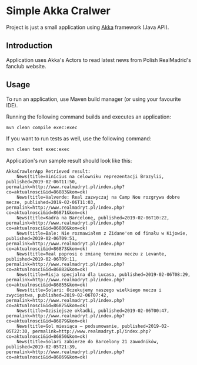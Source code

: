 # Simple Akka Cralwer

Project is just a small application using [Akka](https://www.lightbend.com/akka) framework (Java API).

## Introduction

Application uses Akka's Actors to read latest news from Polish RealMadrid's fanclub website.

## Usage

To run an application, use Maven build manager (or using your favourite IDE).

Running the following command builds and executes an application:
```cmd
mvn clean compile exec:exec
```

If you want to run tests as well, use the following command:
```cmd
mvn clean test exec:exec
```

Application's run sample result should look like this:
```
AkkaCrawlerApp Retrieved result: 
	News(title=Vinícius na celowniku reprezentacji Brazylii, published=2019-02-06T11:50, permalink=http://www.realmadryt.pl/index.php?co=aktualnosci&id=86883&kom=ok)
	News(title=Valverde: Real zazwyczaj na Camp Nou rozgrywa dobre mecze, published=2019-02-06T11:03, permalink=http://www.realmadryt.pl/index.php?co=aktualnosci&id=86871&kom=ok)
	News(title=Kadra na Barcelonę, published=2019-02-06T10:22, permalink=http://www.realmadryt.pl/index.php?co=aktualnosci&id=86880&kom=ok)
	News(title=Bale: Nie rozmawiałem z Zidane'em od finału w Kijowie, published=2019-02-06T09:51, permalink=http://www.realmadryt.pl/index.php?co=aktualnosci&id=86873&kom=ok)
	News(title=Real poprosi o zmianę terminu meczu z Levante, published=2019-02-06T09:11, permalink=http://www.realmadryt.pl/index.php?co=aktualnosci&id=86882&kom=ok)
	News(title=Misja specjalna dla Lucasa, published=2019-02-06T08:29, permalink=http://www.realmadryt.pl/index.php?co=aktualnosci&id=86855&kom=ok)
	News(title=Solari: Oczekujemy naszego wielkiego meczu i zwycięstwa, published=2019-02-06T07:42, permalink=http://www.realmadryt.pl/index.php?co=aktualnosci&id=86875&kom=ok)
	News(title=Dzisiejsze okładki, published=2019-02-06T00:47, permalink=http://www.realmadryt.pl/index.php?co=aktualnosci&id=86879&kom=ok)
	News(title=Gol miesiąca – podsumowanie, published=2019-02-05T22:30, permalink=http://www.realmadryt.pl/index.php?co=aktualnosci&id=86850&kom=ok)
	News(title=Solari zabierze do Barcelony 21 zawodników, published=2019-02-05T21:39, permalink=http://www.realmadryt.pl/index.php?co=aktualnosci&id=86869&kom=ok)
```